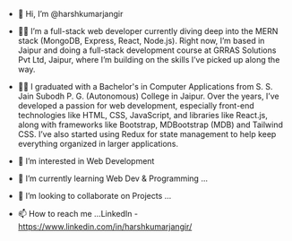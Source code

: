 - 👋 Hi, I’m @harshkumarjangir
- 👨‍💻 I’m a full-stack web developer currently diving deep into the MERN stack (MongoDB, Express, React, Node.js). Right now, I’m based in Jaipur and doing a full-stack development course at GRRAS Solutions Pvt Ltd, Jaipur, where I’m building on the skills I’ve picked up along the way.

- 👨‍💻 I graduated with a Bachelor's in Computer Applications from S. S. Jain Subodh P. G. (Autonomous) College in Jaipur. Over the years, I’ve developed a passion for web development, especially front-end technologies like HTML, CSS, JavaScript, and libraries like React.js, along with frameworks like Bootstrap, MDBootstrap (MDB) and Tailwind CSS. I’ve also started using Redux for state management to help keep everything organized in larger applications.
- 👀 I’m interested in Web Development  
- 🌱 I’m currently learning Web Dev & Programming ...
- 💞️ I’m looking to collaborate on Projects ...
- 📫 How to reach me ...LinkedIn - https://www.linkedin.com/in/harshkumarjangir/

<!---
harshkumarjangir/harshkumarjangir is a ✨ special ✨ repository because its `README.md` (this file) appears on your GitHub profile.
You can click the Preview link to take a look at your changes.
--->
